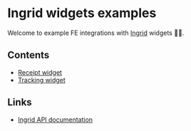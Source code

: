 # Ingrid widgets examples

Welcome to example FE integrations with [Ingrid](https://www.ingrid.com) widgets 👋🏻.

## Contents

- [Receipt widget](./receipt-widget)
- [Tracking widget](./tracking-widget)

## Links

- [Ingrid API documentation](https://developer.ingrid.com/)
